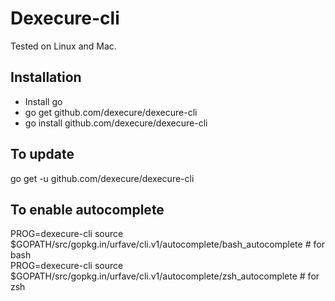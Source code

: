 # Dexecure-cli

Tested on Linux and Mac. 

## Installation
- Install go  
- go get github.com/dexecure/dexecure-cli  
- go install github.com/dexecure/dexecure-cli  

## To update
go get -u github.com/dexecure/dexecure-cli

## To enable autocomplete
PROG=dexecure-cli source $GOPATH/src/gopkg.in/urfave/cli.v1/autocomplete/bash_autocomplete # for bash  
PROG=dexecure-cli source $GOPATH/src/gopkg.in/urfave/cli.v1/autocomplete/zsh_autocomplete # for zsh  

